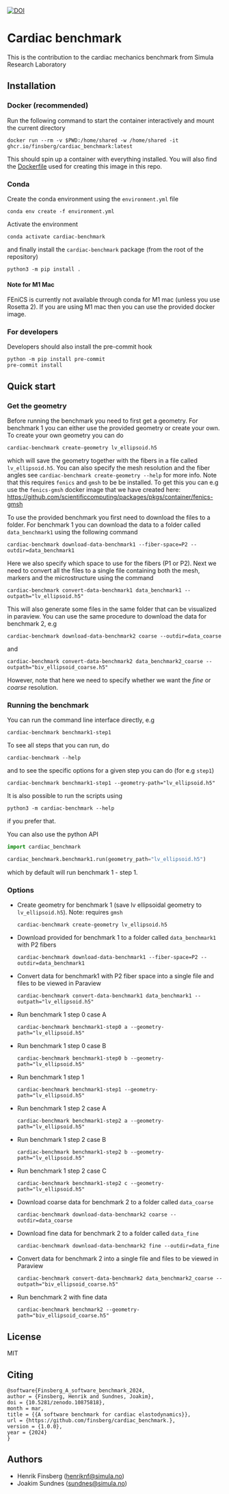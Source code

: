 [![DOI](https://zenodo.org/badge/432277001.svg)](https://zenodo.org/doi/10.5281/zenodo.10875817)

# Cardiac benchmark

This is the contribution to the cardiac mechanics benchmark from Simula Research Laboratory

## Installation

### Docker (recommended)

Run the following command to start the container interactively and mount the current directory
```
docker run --rm -v $PWD:/home/shared -w /home/shared -it ghcr.io/finsberg/cardiac_benchmark:latest
```
This should spin up a container with everything installed. You will also find the [Dockerfile](docker/Dockerfile) used for creating this image in this repo.


### Conda

Create the conda environment using the `environment.yml` file
```
conda env create -f environment.yml
```
Activate the environment
```
conda activate cardiac-benchmark
```
and finally install the `cardiac-benchmark` package (from the root of the repository)
```
python3 -m pip install .
```

#### Note for M1 Mac
FEniCS is currently not available through conda for M1 mac (unless you use Rosetta 2). If you are using M1 mac then you can use the provided docker image.


### For developers

Developers should also install the pre-commit hook

```
python -m pip install pre-commit
pre-commit install
```

## Quick start


### Get the geometry
Before running the benchmark you need to first get a geometry. For benchmark 1 you can either use the provided geometry or create your own. To create your own geometry you can do

```
cardiac-benchmark create-geometry lv_ellipsoid.h5
```
which will save the geometry together with the fibers in a file called `lv_ellipsoid.h5`. You can also specify the mesh resolution and the fiber angles see `cardiac-benchmark create-geometry --help` for more info. Note that this requires `fenics` and `gmsh` to be be installed. To get this you can e.g use the `fenics-gmsh` docker image that we have created here: https://github.com/scientificcomputing/packages/pkgs/container/fenics-gmsh


To use the provided benchmark you first need to download the files to a folder. For benchmark 1 you can download the data to a folder called `data_benchmark1` using the following command
```
cardiac-benchmark download-data-benchmark1 --fiber-space=P2 --outdir=data_benchmark1
```
Here we also specify which space to use for the fibers (P1 or P2). Next we need to convert all the files to a single file containing both the mesh, markers and the microstructure using the command
```
cardiac-benchmark convert-data-benchmark1 data_benchmark1 --outpath="lv_ellipsoid.h5"
```
This will also generate some files in the same folder that can be visualized in paraview. You can use the same procedure to download the data for benchmark 2, e.g
```
cardiac-benchmark download-data-benchmark2 coarse --outdir=data_coarse
```
and
 ```
cardiac-benchmark convert-data-benchmark2 data_benchmark2_coarse --outpath="biv_ellipsoid_coarse.h5"
```
However, note that here we need to specify whether we want the *fine* or *coarse*  resolution.

### Running the benchmark
You can run the command line interface directly, e.g
```
cardiac-benchmark benchmark1-step1
```
To see all steps that you can run, do
```
cardiac-benchmark --help
```
and to see the specific options for a given step you can do (for e.g `step1`)
```
cardiac-benchmark benchmark1-step1 --geometry-path="lv_ellipsoid.h5"
```
It is also possible to run the scripts using
```
python3 -m cardiac-benchmark --help
```
if you prefer that.

You can also use the python API
```python
import cardiac_benchmark

cardiac_benchmark.benchmark1.run(geometry_path="lv_ellipsoid.h5")
```
which by default will run benchmark 1 - step 1.


### Options

- Create geometry for benchmark 1 (save lv ellipsoidal geometry to `lv_ellipsoid.h5`). Note: requires `gmsh`
    ```
    cardiac-benchmark create-geometry lv_ellipsoid.h5
    ```
- Download provided for benchmark 1 to a folder called `data_benchmark1` with P2 fibers
    ```
    cardiac-benchmark download-data-benchmark1 --fiber-space=P2 --outdir=data_benchmark1
    ```
- Convert data for benchmark1 with P2 fiber space into a single file and files to be viewed in Paraview
    ```
    cardiac-benchmark convert-data-benchmark1 data_benchmark1 --outpath="lv_ellipsoid.h5"
    ```
- Run benchmark 1 step 0 case A
    ```
    cardiac-benchmark benchmark1-step0 a --geometry-path="lv_ellipsoid.h5"
    ```
- Run benchmark 1 step 0 case B
    ```
    cardiac-benchmark benchmark1-step0 b --geometry-path="lv_ellipsoid.h5"
    ```
- Run benchmark 1 step 1
    ```
    cardiac-benchmark benchmark1-step1 --geometry-path="lv_ellipsoid.h5"
    ```
- Run benchmark 1 step 2 case A
    ```
    cardiac-benchmark benchmark1-step2 a --geometry-path="lv_ellipsoid.h5"
    ```
- Run benchmark 1 step 2 case B
    ```
    cardiac-benchmark benchmark1-step2 b --geometry-path="lv_ellipsoid.h5"
    ```
- Run benchmark 1 step 2 case C
    ```
    cardiac-benchmark benchmark1-step2 c --geometry-path="lv_ellipsoid.h5"
    ```
- Download coarse data for benchmark 2 to a folder called `data_coarse`
    ```
    cardiac-benchmark download-data-benchmark2 coarse --outdir=data_coarse
    ```
- Download fine data for benchmark 2 to a folder called `data_fine`
    ```
    cardiac-benchmark download-data-benchmark2 fine --outdir=data_fine
    ```
- Convert data for benchmark 2 into a single file and files to be viewed in Paraview
    ```
    cardiac-benchmark convert-data-benchmark2 data_benchmark2_coarse --outpath="biv_ellipsoid_coarse.h5"
    ```
- Run benchmark 2 with fine data
    ```
    cardiac-benchmark benchmark2 --geometry-path="biv_ellipsoid_coarse.h5"
    ```


## License

MIT

## Citing
```
@software{Finsberg_A_software_benchmark_2024,
author = {Finsberg, Henrik and Sundnes, Joakim},
doi = {10.5281/zenodo.10875818},
month = mar,
title = {{A software benchmark for cardiac elastodynamics}},
url = {https://github.com/finsberg/cardiac_benchmark.},
version = {1.0.0},
year = {2024}
}
```

## Authors

- Henrik Finsberg (henriknf@simula.no)
- Joakim Sundnes (sundnes@simula.no)
